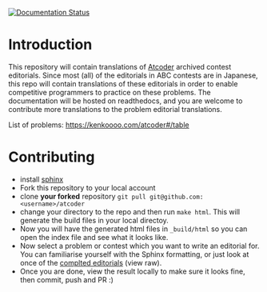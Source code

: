 [![Documentation Status](https://readthedocs.org/projects/atcoder/badge/?version=latest)](https://atcoder.readthedocs.io/en/latest/?badge=latest)


Introduction
===========

This repository will contain translations of [Atcoder](https://atcoder.jp) archived contest editorials. Since most (all) of the editorials in ABC contests are in Japanese, this repo will contain translations of these editorials in order to enable competitive programmers to practice on these problems. The documentation will be hosted on readthedocs, and you are welcome to contribute more translations to the problem editorial translations.

List of problems: https://kenkoooo.com/atcoder#/table

Contributing
=============

- install [sphinx](http://www.sphinx-doc.org/en/master/usage/installation.html)
- Fork this repository to your local account
- clone **your forked** repository `git pull git@github.com:<username>/atcoder`
- change your directory to the repo and then run `make html`. This will generate the build files in your local directoy.
- Now you will have the generated html files in `_build/html` so you can open the index file and see what it looks like.
- Now select a problem or contest which you want to write an editorial for. You can familiarise yourself with the Sphinx formatting, or just look at once of the [complted editorials](https://github.com/motatoes/atcoder/blob/master/ABC_editorials/ABC125.rst) (view raw). 
- Once you are done, view the result locally to make sure it looks fine, then commit, push and PR :)

